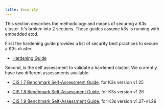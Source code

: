 ```yaml
---
title: Security
---
```


This section describes the methodology and means of securing a K3s cluster. It's broken into 2 sections. These guides assume k3s is running with embedded etcd.

First the hardening guide provides a list of security best practices to secure a K3s cluster.

* [Hardening Guide](hardening-guide.md)

Second, is the self assessment to validate a hardened cluster. We currently have two different assessments available:

* [CIS 1.7 Benchmark Self-Assessment Guide](self-assessment-1.7.md), for K3s version v1.25

* [CIS 1.8 Benchmark Self-Assessment Guide](self-assessment-1.8.md), for K3s version v1.26

* [CIS 1.9 Benchmark Self-Assessment Guide](self-assessment-1.8.md), for K3s version v1.27-v1.29


